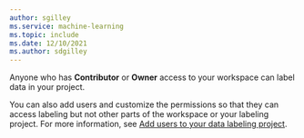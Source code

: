```yaml
---
author: sgilley
ms.service: machine-learning
ms.topic: include
ms.date: 12/10/2021
ms.author: sdgilley
---
```


Anyone who has **Contributor** or **Owner** access to your workspace can label data in your project.

You can also add users and customize the permissions so that they can access labeling but not other parts of the workspace or your labeling project.  For more information, see [Add users to your data labeling project](../articles/machine-learning/how-to-add-users.md).
